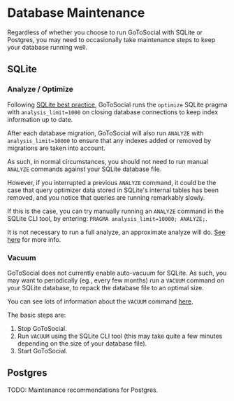 # Database Maintenance

Regardless of whether you choose to run GoToSocial with SQLite or Postgres, you may need to occasionally take maintenance steps to keep your database running well.

## SQLite

### Analyze / Optimize

Following [SQLite best practice](https://sqlite.org/lang_analyze.html#recommended_usage_pattern), GoToSocial runs the `optimize` SQLite pragma with `analysis_limit=1000` on closing database connections to keep index information up to date.

After each database migration, GoToSocial will also run `ANALYZE` with `analysis_limit=10000` to ensure that any indexes added or removed by migrations are taken into account.

As such, in normal circumstances, you should not need to run manual `ANALYZE` commands against your SQLite database file.

However, if you interrupted a previous `ANALYZE` command, it could be the case that query optimizer data stored in SQLite's internal tables has been removed, and you notice that queries are running remarkably slowly.

If this is the case, you can try manually running an `ANALYZE` command in the SQLite CLI tool, by entering: `PRAGMA analysis_limit=10000; ANALYZE;`.

It is not necessary to run a full analyze, an approximate analyze will do. [See here](https://sqlite.org/lang_analyze.html#approximate_analyze_for_large_databases) for more info.

### Vacuum

GoToSocial does not currently enable auto-vacuum for SQLite. As such, you may want to periodically (eg., every few months) run a `VACUUM` command on your SQLite database, to repack the database file to an optimal size.

You can see lots of information about the `VACUUM` command [here](https://sqlite.org/lang_vacuum.html).

The basic steps are:

1. Stop GoToSocial.
2. Run `VACUUM` using the SQLite CLI tool (this may take quite a few minutes depending on the size of your database file).
3. Start GoToSocial.

## Postgres

TODO: Maintenance recommendations for Postgres. 

